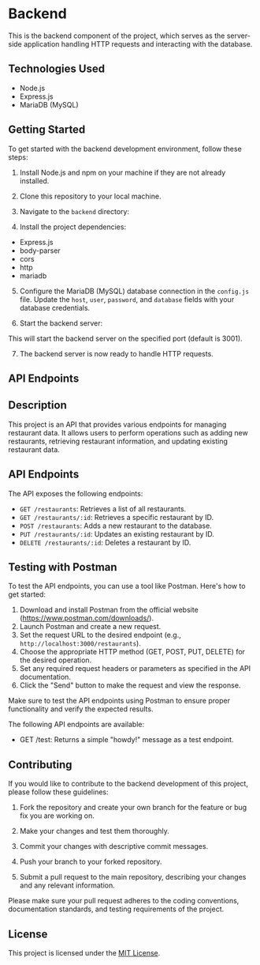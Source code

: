 # Backend

This is the backend component of the project, which serves as the server-side application handling HTTP requests and interacting with the database.

## Technologies Used

- Node.js
- Express.js
- MariaDB (MySQL)

## Getting Started

To get started with the backend development environment, follow these steps:

1. Install Node.js and npm on your machine if they are not already installed.

2. Clone this repository to your local machine.

3. Navigate to the `backend` directory:


4. Install the project dependencies:

- Express.js
- body-parser
- cors
- http
- mariadb 


5. Configure the MariaDB (MySQL) database connection in the `config.js` file. Update the `host`, `user`, `password`, and `database` fields with your database credentials.

6. Start the backend server:


This will start the backend server on the specified port (default is 3001).

7. The backend server is now ready to handle HTTP requests.

## API Endpoints
## Description

This project is an API that provides various endpoints for managing restaurant data. It allows users to perform operations such as adding new restaurants, retrieving restaurant information, and updating existing restaurant data.

## API Endpoints

The API exposes the following endpoints:

- `GET /restaurants`: Retrieves a list of all restaurants.
- `GET /restaurants/:id`: Retrieves a specific restaurant by ID.
- `POST /restaurants`: Adds a new restaurant to the database.
- `PUT /restaurants/:id`: Updates an existing restaurant by ID.
- `DELETE /restaurants/:id`: Deletes a restaurant by ID.

## Testing with Postman

To test the API endpoints, you can use a tool like Postman. Here's how to get started:

1. Download and install Postman from the official website (https://www.postman.com/downloads/).
2. Launch Postman and create a new request.
3. Set the request URL to the desired endpoint (e.g., `http://localhost:3000/restaurants`).
4. Choose the appropriate HTTP method (GET, POST, PUT, DELETE) for the desired operation.
5. Set any required request headers or parameters as specified in the API documentation.
6. Click the "Send" button to make the request and view the response.

Make sure to test the API endpoints using Postman to ensure proper functionality and verify the expected results.


The following API endpoints are available:

- GET /test: Returns a simple "howdy!" message as a test endpoint.

<!-- API endpoints and their descriptions here -->

## Contributing

If you would like to contribute to the backend development of this project, please follow these guidelines:

1. Fork the repository and create your own branch for the feature or bug fix you are working on.

2. Make your changes and test them thoroughly.

3. Commit your changes with descriptive commit messages.

4. Push your branch to your forked repository.

5. Submit a pull request to the main repository, describing your changes and any relevant information.

Please make sure your pull request adheres to the coding conventions, documentation standards, and testing requirements of the project.

## License

This project is licensed under the [MIT License](LICENSE).

